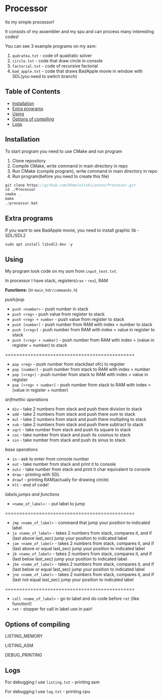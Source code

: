 # Processor

Its my simple processor!

It consists of my assembler and my spu and can process many interesting codes!

You can see 3 example programs on my asm: 
1. `qudratka.txt` - code of quadratic solver
2. `circle.txt` - code that draw circle in console
3. `factorial.txt` - code of recursive factorial
4. `bad_apple.txt` - code that draws BadApple movie in window with SDL(you need to switch branch)

## Table of Contents

- [Installation](#installation)
- [Extra programs](#extra-programs)
- [Using](#using)
- [Options of compiling](#options-of-compiling)
- [Logs](#logs)

## Installation

To start program you need to use CMake and run program

1.  Clone repository
2.  Compile CMake, write command in main directory in repo
3.  Run CMake (compile program), write command in main directory in repo
4.  Run program(before you need to create this file) 
```c
git clone https://github.com/khmelnitskiianton/Processor.git
cd ./Processor
cmake .
make
./processor.bat
```

## Extra programs

If you want to see BadApple movie, you need to install graphic lib - SDL/SDL2

```c
sudo apt install libsdl2-dev -y
```

## Using

My program took code on my asm from `input_text.txt`.

In processor I have stack, registers(`rax` - `rex`), RAM 

**Functions:** (in `main_hdr/commands.h`)

*push/pop*

+ `push <number>` - push number in stack
+ `push <reg>` - push value from register to stack
+ `push <reg> + number` - push value from register to stack
+ `push [number]` - push number from RAM with index = number to stack 
+ `push [<reg>]` - push number from RAM with index = value in register to stack 
+ `push [<reg> + number]` - push number from RAM with index = (value in register + number) to stack 

==============================================

+ `pop <reg>` - push number from stack(last ofc) to register
+ `pop [number]` - push number from stack to RAM with index = number
+ `pop [<reg>]` - push number from stack to RAM with index = value in register 
+ `pop [<reg> + number]` - push number from stack to RAM with index = (value in register + number)

*arifmethic operations*

+ `div` - take 2 numbers from stack and push there division to stack
+ `add` - take 2 numbers from stack and push there sum to stack
+ `mul` - take 2 numbers from stack and push there multipling to stack
+ `sub` - take 2 numbers from stack and push there subtract to stack
+ `sqrt` - take number from stack and push its square to stack
+ `cos` - take number from stack and push its cosinus to stack
+ `sin` - take number from stack and push its sinus to stack

*base operations*
+ `in` - ask to enter from console number 
+ `out` - take number from stack and print it to console
+ `outc` - take number from stack and print it char equivalent to console
+ `draw` - printing with SDL
+ `drawf` - printing RAM(actually for drawing circle)
+ `hlt` - end of code!

*labels,jumps and functions*

+ `<name_of_label>:` - put label to jump

==============================================

+ `jmp <name_of_label>` - command that jump your position to indicated label
+ `ja <name_of_label>` - takes 2 numbers from stack, compares it, and if (last above last_sec)  jump your position to indicated label
+ `jae <name_of_label>` - takes 2 numbers from stack, compares it, and if (last above or equal last_sec)  jump your position to indicated label
+ `jb <name_of_label>` - takes 2 numbers from stack, compares it, and if (last below last_sec)  jump your position to indicated label
+ `jbe <name_of_label>` - takes 2 numbers from stack, compares it, and if (last below or equal last_sec)  jump your position to indicated label
+ `jne <name_of_label>` - takes 2 numbers from stack, compares it, and if (last not equal last_sec)  jump your position to indicated label

==============================================
+ `call <name_of_label>` - go to label and do code before `ret` (like function!)
+ `ret` - stopper for call in label use in pair!

## Options of compiling

LISTING_MEMORY

LISTING_ASM

DEBUG_PRINTING

## Logs

For debugging I use `listing.txt` - printing asm

For debugging I use `log.txt` - printing cpu